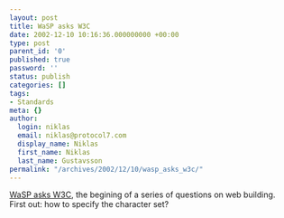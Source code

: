 ```yaml
---
layout: post
title: WaSP asks W3C
date: 2002-12-10 10:16:36.000000000 +00:00
type: post
parent_id: '0'
published: true
password: ''
status: publish
categories: []
tags:
- Standards
meta: {}
author:
  login: niklas
  email: niklas@protocol7.com
  display_name: Niklas
  first_name: Niklas
  last_name: Gustavsson
permalink: "/archives/2002/12/10/wasp_asks_w3c/"
---
```

[WaSP asks W3C](http://www.webstandards.org/learn/askw3c/dec2002.html), the begining of a series of questions on web building. First out: how to specify the character set?

